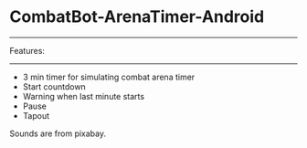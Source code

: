 # CombatBot-ArenaTimer-Android

*****
Features:
*****
- 3 min timer for simulating combat arena timer
- Start countdown
- Warning when last minute starts
- Pause
- Tapout

Sounds are from pixabay.
